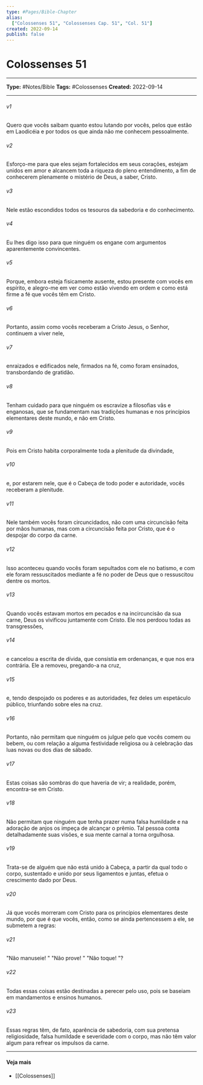 ```yaml
---
type: #Pages/Bible-Chapter
alias:
  ["Colossenses 51", "Colossenses Cap. 51", "Col. 51"]
created: 2022-09-14
publish: false
---
```


# Colossenses 51

---

**Type:** #Notes/Bible
**Tags:** #Colossenses
**Created:** 2022-09-14

---

###### v1
Quero que vocês saibam quanto estou lutando por vocês, pelos que estão em Laodicéia e por todos os que ainda não me conhecem pessoalmente.
###### v2
Esforço-me para que eles sejam fortalecidos em seus corações, estejam unidos em amor e alcancem toda a riqueza do pleno entendimento, a fim de conhecerem plenamente o mistério de Deus, a saber, Cristo.
###### v3
Nele estão escondidos todos os tesouros da sabedoria e do conhecimento.
###### v4
Eu lhes digo isso para que ninguém os engane com argumentos aparentemente convincentes.
###### v5
Porque, embora esteja fisicamente ausente, estou presente com vocês em espírito, e alegro-me em ver como estão vivendo em ordem e como está firme a fé que vocês têm em Cristo.
###### v6
Portanto, assim como vocês receberam a Cristo Jesus, o Senhor, continuem a viver nele,
###### v7
enraizados e edificados nele, firmados na fé, como foram ensinados, transbordando de gratidão.
###### v8
Tenham cuidado para que ninguém os escravize a filosofias vãs e enganosas, que se fundamentam nas tradições humanas e nos princípios elementares deste mundo, e não em Cristo.
###### v9
Pois em Cristo habita corporalmente toda a plenitude da divindade,
###### v10
e, por estarem nele, que é o Cabeça de todo poder e autoridade, vocês receberam a plenitude.
###### v11
Nele também vocês foram circuncidados, não com uma circuncisão feita por mãos humanas, mas com a circuncisão feita por Cristo, que é o despojar do corpo da carne.
###### v12
Isso aconteceu quando vocês foram sepultados com ele no batismo, e com ele foram ressuscitados mediante a fé no poder de Deus que o ressuscitou dentre os mortos.
###### v13
Quando vocês estavam mortos em pecados e na incircuncisão da sua carne, Deus os vivificou juntamente com Cristo. Ele nos perdoou todas as transgressões,
###### v14
e cancelou a escrita de dívida, que consistia em ordenanças, e que nos era contrária. Ele a removeu, pregando-a na cruz,
###### v15
e, tendo despojado os poderes e as autoridades, fez deles um espetáculo público, triunfando sobre eles na cruz.
###### v16
Portanto, não permitam que ninguém os julgue pelo que vocês comem ou bebem, ou com relação a alguma festividade religiosa ou à celebração das luas novas ou dos dias de sábado.
###### v17
Estas coisas são sombras do que haveria de vir; a realidade, porém, encontra-se em Cristo.
###### v18
Não permitam que ninguém que tenha prazer numa falsa humildade e na adoração de anjos os impeça de alcançar o prêmio. Tal pessoa conta detalhadamente suas visões, e sua mente carnal a torna orgulhosa.
###### v19
Trata-se de alguém que não está unido à Cabeça, a partir da qual todo o corpo, sustentado e unido por seus ligamentos e juntas, efetua o crescimento dado por Deus.
###### v20
Já que vocês morreram com Cristo para os princípios elementares deste mundo, por que é que vocês, então, como se ainda pertencessem a ele, se submetem a regras:
###### v21
"Não manuseie! " "Não prove! " "Não toque! "?
###### v22
Todas essas coisas estão destinadas a perecer pelo uso, pois se baseiam em mandamentos e ensinos humanos.
###### v23
Essas regras têm, de fato, aparência de sabedoria, com sua pretensa religiosidade, falsa humildade e severidade com o corpo, mas não têm valor algum para refrear os impulsos da carne.


---

#### Veja mais

- [[Colossenses]]
